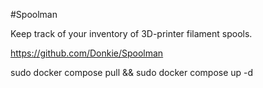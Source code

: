 #Spoolman

Keep track of your inventory of 3D-printer filament spools.

https://github.com/Donkie/Spoolman

sudo docker compose pull && sudo docker compose up -d

